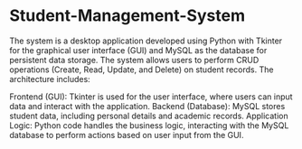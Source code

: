 # Student-Management-System

The system is a desktop application developed using Python with Tkinter for the graphical user interface (GUI) and MySQL as the database for persistent data storage. The system allows users to perform CRUD operations (Create, Read, Update, and Delete) on student records. The architecture includes:

Frontend (GUI): Tkinter is used for the user interface, where users can input data and interact with the application.
Backend (Database): MySQL stores student data, including personal details and academic records.
Application Logic: Python code handles the business logic, interacting with the MySQL database to perform actions based on user input from the GUI.
